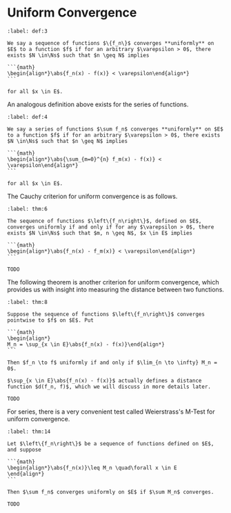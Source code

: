 # Uniform Convergence

````{prf:definition}
:label: def:3

We say a sequence of functions $\{f_n\}$ converges **uniformly** on $E$ to a function $f$ if for an arbitrary $\varepsilon > 0$, there exists $N \in\Ns$ such that $n \geq N$ implies 

```{math}
\begin{align*}\abs{f_n(x) - f(x)} < \varepsilon\end{align*}
```

for all $x \in E$.

````


An analogous definition above exists for the series of functions.


````{prf:definition}
:label: def:4

We say a series of functions $\sum f_n$ converges **uniformly** on $E$ to a function $f$ if for an arbitrary $\varepsilon > 0$, there exists $N \in\Ns$ such that $n \geq N$ implies 

```{math}
\begin{align*}\abs{\sum_{m=0}^{n} f_m(x) - f(x)} < \varepsilon\end{align*}
```

for all $x \in E$.

````


The Cauchy criterion for uniform convergence is as follows.


````{prf:theorem}Cauchy Criterion
:label: thm:6

The sequence of functions $\left\{f_n\right\}$, defined on $E$, converges uniformly if and only if for any $\varepsilon > 0$, there exists $N \in\Ns$ such that $m, n \geq N$, $x \in E$ implies 

```{math}
\begin{align*}\abs{f_n(x) - f_m(x)} < \varepsilon\end{align*}
```

````

````{prf:proof}
TODO
````


The following theorem is another criterion for uniform convergence, which provides us with insight into measuring the distance between two functions.


````{prf:theorem}
:label: thm:8

Suppose the sequence of functions $\left\{f_n\right\}$ converges pointwise to $f$ on $E$. Put 

```{math}
\begin{align*}
M_n = \sup_{x \in E}\abs{f_n(x) - f(x)}\end{align*}
```

Then $f_n \to f$ uniformly if and only if $\lim_{n \to \infty} M_n = 0$.

````

````{prf:remark}
$\sup_{x \in E}\abs{f_n(x) - f(x)}$ actually defines a distance function $d(f_n, f)$, which we will discuss in more details later.

````

````{prf:proof}
TODO
````


For series, there is a very convenient test called Weierstrass's M-Test for uniform convergence.


````{prf:theorem}Weierstrass's M-Test
:label: thm:14

Let $\left\{f_n\right\}$ be a sequence of functions defined on $E$, and suppose 

```{math}
\begin{align*}\abs{f_n(x)}\leq M_n \quad\forall x \in E
\end{align*}
```

Then $\sum f_n$ converges uniformly on $E$ if $\sum M_n$ converges.

````

````{prf:proof}
TODO
````
